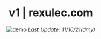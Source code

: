 <div align="center">
<h1>v1 | rexulec.com</h1>
<img alt="demo" src="https://i.hizliresim.com/4bmnuku.jpg"></img>
  <i>Last Update: 11/10/21(dmy)</i>
